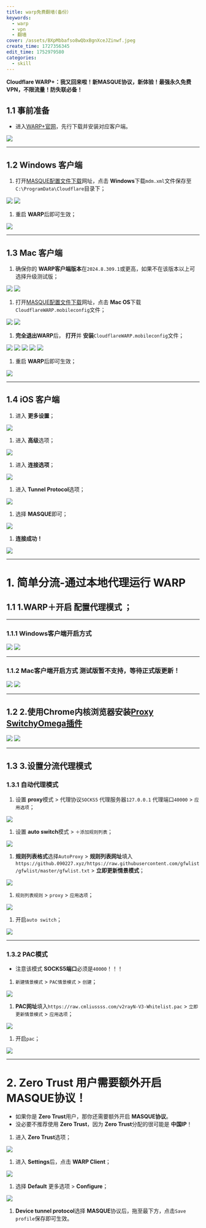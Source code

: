 ```yaml
---
title: warp免费翻墙(备份）
keywords:
  - warp
  - vpn
  - 翻墙
cover: /assets/BXpMbbafso8wQbxBgnXceJZinwf.jpeg
create_time: 1727356345
edit_time: 1752979580
categories:
  - skill
---
```



 **Cloudflare WARP+：我又回来啦！新MASQUE协议，新体验！最强永久免费VPN，不限流量！防失联必备！**

## 1.1  **事前准备**

- 进入[WARP+官网](https://one.one.one.one/zh-Hans/)，先行下载并安装对应客户端。

<img src="/assets/QAEQbCZTXo6lj1xCYwPce7UnnPc.png" src-width="882" class="markdown-img" src-height="730"/>

---

## 1.2  **Windows 客户端**

1. 打开[MASQUE配置文件下载](https://warp-masque.cmliussss.com/)网址，点击 **Windows**下载`mdm.xml`文件保存至`C:\ProgramData\Cloudflare`目录下；

<img src="/assets/QiXBbEjCcohN4jxvGsDcAvzunzf.jpeg" src-width="957" class="markdown-img" src-height="934"/>

<img src="/assets/XjwjbN1kLo91w0xRrg2clwBenQe.png" src-width="1045" class="markdown-img" src-height="649"/>

1. 重启 **WARP**后即可生效；

<img src="/assets/NlLGbKrQ2o1cEHxAaKKczqDAnuf.png" src-width="431" class="markdown-img" src-height="557"/>

---

## 1.3  **Mac 客户端**

1. 确保你的 **WARP客户端版本**在`2024.8.309.1`或更高，如果不在该版本以上可选择升级测试版；

<img src="/assets/F9UXbdXV6oRbWrxD7xEctV0QnWf.png" src-width="712" class="markdown-img" src-height="507"/>

<img src="/assets/DopjbmbQDoJtUixq9IVckn0wn7f.png" src-width="729" class="markdown-img" src-height="547"/>

1. 打开[MASQUE配置文件下载](https://warp-masque.cmliussss.com/)网址，点击 **Mac OS**下载`CloudflareWARP.mobileconfig`文件；

<img src="/assets/N1kUbDAfZokmIBxPAc8cLpgynjf.jpeg" src-width="816" class="markdown-img" src-height="822"/>

<img src="/assets/JTC5bodt5oiHlyxuYL1cfU5Unbg.png" src-width="464" class="markdown-img" src-height="152"/>

1.  **完全退出WARP**后， **打开**并 **安装**`CloudflareWARP.mobileconfig`文件；

<img src="/assets/EWwvbeshUohmaOxq3qUc150knjc.png" src-width="456" class="markdown-img" src-height="473"/>

<img src="/assets/MCm2bZBHvo6EzfxaxDPcOIhCnHc.png" src-width="911" class="markdown-img" src-height="587"/>

<img src="/assets/DtwAbXKrbob5eNxiaWqctMASnud.png" src-width="677" class="markdown-img" src-height="193"/>

<img src="/assets/WY7IbwGrhoFKHkxf1WBcAadKnNh.png" src-width="675" class="markdown-img" src-height="196"/>

<img src="/assets/MmztbuNb0ovPtcxK4GBcC5yPnCe.png" src-width="689" class="markdown-img" src-height="455"/>

1. 重启 **WARP**后即可生效；

<img src="/assets/XgsHbjdm6oQGPWxOFbFcstT2n1b.png" src-width="369" class="markdown-img" src-height="442"/>

---

## 1.4  **iOS 客户端**

1. 进入 **更多设置**；

<img src="/assets/BgYcbLyMvozU1sxRCgHcKcOenuf.png" src-width="387" class="markdown-img" src-height="648"/>

1. 进入 **高级**选项；

<img src="/assets/Nsc6b6SI0oxR81xK1HxcNzLunOd.png" src-width="382" class="markdown-img" src-height="653"/>

1. 进入 **连接选项**；

<img src="/assets/Yvn8bhcR4oMCYpxEC1DcTfc9nud.png" src-width="385" class="markdown-img" src-height="656"/>

1. 进入 **Tunnel Protocol**选项；

<img src="/assets/Q41bbXY2JosrwCx2FV4cQ93jndh.png" src-width="377" class="markdown-img" src-height="646"/>

1. 选择 **MASQUE**即可；

<img src="/assets/NW7vbblXRoTtKoxg0T6cclR4npe.png" src-width="377" class="markdown-img" src-height="420"/>

1.  **连接成功！**

<img src="/assets/EBkDbJSrdo3knCxdr49cv0oXn5b.png" src-width="374" class="markdown-img" src-height="639"/>

---

# 1.  **简单分流-通过本地代理运行 WARP**

## 1.1  **1.WARP＋开启** **配置代理模式** **；**

---

### 1.1.1  **Windows客户端开启方式**

<img src="/assets/WegibHAnRoRqSMxylS7c9F9pntb.png" src-width="1012" class="markdown-img" src-height="654"/>

<img src="/assets/BB1lbqV49oUtppx9RJfcLZN7nib.gif" src-width="1" class="markdown-img" src-height="1"/>

---

### 1.1.2  **Mac客户端开启方式**  **测试版暂不支持，等待正式版更新！**

<img src="/assets/BpX0bgydHoZ16DxLyNjcoxaYnxd.gif" src-width="1" class="markdown-img" src-height="1"/>

<img src="/assets/YtTJbirUnoQXS9xfWnicewdBnRg.gif" src-width="1" class="markdown-img" src-height="1"/>

---

## 1.2  **2.使用Chrome内核浏览器安装**[Proxy SwitchyOmega插件](https://chromewebstore.google.com/detail/Proxy%20SwitchyOmega/padekgcemlokbadohgkifijomclgjgif)

<img src="/assets/McaWbJk6UouYouxIqoFc2k7Pn3c.gif" src-width="1" class="markdown-img" src-height="1"/>

<img src="/assets/Xe4fbpJgYorPVVxBSSBcyrzGnGg.gif" src-width="1" class="markdown-img" src-height="1"/>

---

## 1.3  **3.设置分流代理模式**

### 1.3.1  **自动代理模式**

1. 设置 **proxy**模式 &gt; 代理协议`SOCKS5` 代理服务器`127.0.0.1` 代理端口`40000` &gt; `应用选项`；

<img src="/assets/Vyg3bsZtgoc7npx6WCJcn6zanxc.gif" src-width="1" class="markdown-img" src-height="1"/>

1. 设置 **auto switch**模式 &gt; `＋添加规则列表`；

<img src="/assets/UxCYbI9zaoe4yvxPfaYckzzdn6d.gif" src-width="1" class="markdown-img" src-height="1"/>

1.  **规则列表格式**选择`AutoProxy` &gt;  **规则列表网址**填入`https://github.090227.xyz/https://raw.githubusercontent.com/gfwlist/gfwlist/master/gfwlist.txt` &gt;  **立即更新情景模式**；

<img src="/assets/VWbfbhjPvoh7CqxioTIcYkD9nDg.gif" src-width="1" class="markdown-img" src-height="1"/>

1. `规则列表规则` &gt; `proxy` &gt; `应用选项`；

<img src="/assets/KWRobhGcEoqmi3x67izcUZd0n5S.gif" src-width="1" class="markdown-img" src-height="1"/>

1. 开启`auto switch`；

<img src="/assets/Qpldbll9VoWHDmxS61tcI85MnKe.gif" src-width="1" class="markdown-img" src-height="1"/>

---

### 1.3.2  **PAC模式**

- 注意该模式 **SOCKS5端口**必须是`40000`！！！

1. `新建情景模式` &gt; `PAC情景模式` &gt; `创建`；

<img src="/assets/N4TlbNFJ5o0eRkx3R0nctrhIn5e.gif" src-width="1" class="markdown-img" src-height="1"/>

1.  **PAC网址**填入`https://raw.cmliussss.com/v2rayN-V3-Whitelist.pac` &gt; `立即更新情景模式` &gt; `应用选项`；

<img src="/assets/Ef1MbyKU2oEoUsx5nTtcFVZ2nTh.gif" src-width="1" class="markdown-img" src-height="1"/>

1. 开启`pac`；

<img src="/assets/Y9JgbCLHgoHI3zxjm5dc3PEsnwh.gif" src-width="1" class="markdown-img" src-height="1"/>

---

# 2.  **Zero Trust**  **用户需要额外开启**  **MASQUE协议！**

- 如果你是 **Zero Trust**用户，那你还需要额外开启 **MASQUE协议**。
- 没必要不推荐使用 **Zero Trust**，因为 **Zero Trust**分配的很可能是 **中国IP**！

1. 进入 **Zero Trust**选项；

<img src="/assets/OagtbwdbyoBZDWxtUcXcwdi0nbg.gif" src-width="1" class="markdown-img" src-height="1"/>

1. 进入 **Settings**后，点击 **WARP Client**；

<img src="/assets/N4jXbkg2KoNJhIxbj2Rc9IWin41.gif" src-width="1" class="markdown-img" src-height="1"/>

1. 选择 **Default** 更多选项 &gt;  **Configure**；

<img src="/assets/RNvibdYUhocu3SxNsh7cfZjQnud.gif" src-width="1" class="markdown-img" src-height="1"/>

1.  **Device tunnel protocol**选择 **MASQUE**协议后，拖至最下方，点击`Save profile`保存即可生效。

